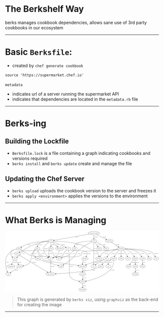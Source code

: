 # The Berkshelf Way

berks manages cookbook dependencies, allows sane use of 3rd party cookbooks in
our ecosystem

---

# Basic `Berksfile`:

  - created by `chef generate cookbook`

```
source 'https://supermarket.chef.io'

metadata
```
  - indicates url of a server running the supermarket API
  - indicates that dependencies are located in the `metadata.rb` file

---

# Berks-ing

## Building the Lockfile

  - `Berksfile.lock` is a file containing a graph indicating cookbooks and
    versions required
  - `berks install` and `berks update` create and manage the file

## Updating the Chef Server

  - `berks upload` uploads the cookbook version to the server and freezes it
  - `berks apply <environment>` applies the versions to the environment

---

# What Berks is Managing

  ![:scale 100%](img/graph.png)

> This graph is generated by `berks viz`, using `graphviz` as the back-end for
> creating the image

---

